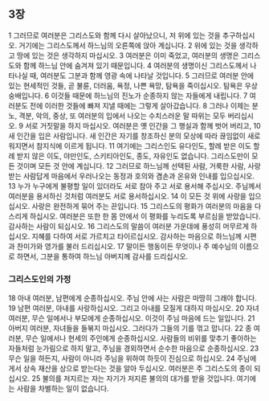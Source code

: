 ## 3장
1 그러므로 여러분은 그리스도와 함께 다시 살아났으니, 저 위에 있는 것을 추구하십시오. 거기에는 그리스도께서 하느님의 오른쪽에 앉아 계십니다.
2 위에 있는 것을 생각하고 땅에 있는 것은 생각하지 마십시오.
3 여러분은 이미 죽었고, 여러분의 생명은 그리스도와 함께 하느님 안에 숨겨져 있기 때문입니다.
4 여러분의 생명이신 그리스도께서 나타나실 때, 여러분도 그분과 함께 영광 속에 나타날 것입니다.
5 그러므로 여러분 안에 있는 현세적인 것들, 곧 불륜, 더러움, 욕정, 나쁜 욕망, 탐욕을 죽이십시오. 탐욕은 우상 숭배입니다.
6 이것들 때문에 하느님의 진노가 순종하지 않는 자들에게 내립니다.
7 여러분도 전에 이러한 것들에 빠져 지낼 때에는 그렇게 살아갔습니다.
8 그러나 이제는 분노, 격분, 악의, 중상, 또 여러분의 입에서 나오는 수치스러운 말 따위는 모두 버리십시오.
9 서로 거짓말을 하지 마십시오. 여러분은 옛 인간을 그 행실과 함께 벗어 버리고,
10 새 인간을 입은 사람입니다. 새 인간은 자기를 창조하신 분의 모상에 따라 끊임없이 새로워지면서 참지식에 이르게 됩니다.
11 여기에는 그리스인도 유다인도, 할례 받은 이도 할례 받지 않은 이도, 야만인도, 스키티아인도, 종도, 자유인도 없습니다. 그리스도만이 모든 것이며 모든 것 안에 계십니다.
12 그러므로 하느님께 선택된 사람, 거룩한 사람, 사랑받는 사람답게 마음에서 우러나오는 동정과 호의와 겸손과 온유와 인내를 입으십시오.
13 누가 누구에게 불평할 일이 있더라도 서로 참아 주고 서로 용서해 주십시오. 주님께서 여러분을 용서하신 것처럼 여러분도 서로 용서하십시오.
14 이 모든 것 위에 사랑을 입으십시오. 사랑은 완전하게 묶어 주는 끈입니다.
15 그리스도의 평화가 여러분의 마음을 다스리게 하십시오. 여러분은 또한 한 몸 안에서 이 평화를 누리도록 부르심을 받았습니다. 감사하는 사람이 되십시오.
16 그리스도의 말씀이 여러분 가운데에 풍성히 머무르게 하십시오. 지혜를 다하여 서로 가르치고 타이르십시오. 감사하는 마음으로 하느님께 시편과 찬미가와 영가를 불러 드리십시오.
17 말이든 행동이든 무엇이나 주 예수님의 이름으로 하면서, 그분을 통하여 하느님 아버지께 감사를 드리십시오.
### 그리스도인의 가정
18 아내 여러분, 남편에게 순종하십시오. 주님 안에 사는 사람은 마땅히 그래야 합니다.
19 남편 여러분, 아내를 사랑하십시오. 그리고 아내를 모질게 대하지 마십시오.
20 자녀 여러분, 무슨 일에서나 부모에게 순종하십시오. 이것이 주님 마음에 드는 일입니다.
21 아버지 여러분, 자녀들을 들볶지 마십시오. 그러다가 그들의 기를 꺾고 맙니다.
22 종 여러분, 무슨 일에서나 현세의 주인에게 순종하십시오. 사람들의 비위를 맞추기 좋아하는 자들처럼 눈가림으로 하지 말고, 주님을 경외하면서 순수한 마음으로 순종하십시오.
23 무슨 일을 하든지, 사람이 아니라 주님을 위하여 하듯이 진심으로 하십시오.
24 주님에게서 상속 재산을 상으로 받는다는 것을 알아 두십시오. 여러분은 주 그리스도의 종이 되십시오.
25 불의를 저지르는 자는 자기가 저지른 불의의 대가를 받을 것입니다. 여기에는 사람을 차별하는 일이 없습니다.
